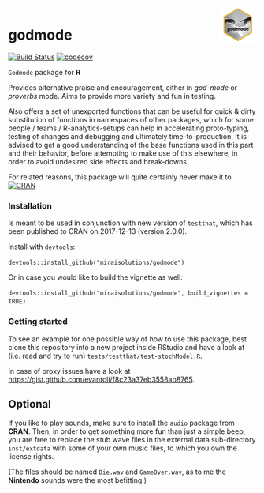 <img src="man/figures/godmode.png" align="right" width="15%" height="auto"/>

# godmode
[![Build Status](https://travis-ci.org/miraisolutions/godmode.svg?branch=master)](https://travis-ci.org/miraisolutions/godmode)
[![codecov](https://codecov.io/gh/miraisolutions/godmode/branch/master/graph/badge.svg)](https://codecov.io/gh/miraisolutions/godmode)

`Godmode` package for **R**

Provides alternative praise and encouragement, either in *god-mode* or *proverbs* mode.
Aims to provide more variety and fun in testing.

Also offers a set of unexported functions that can be useful for quick & dirty substitution of functions in namespaces of other packages, which for some people / teams / R-analytics-setups can help in accelerating proto-typing, testing of changes and debugging and ultimately time-to-production.
It is advised to get a good understanding of the base functions used in this part and their behavior, before attempting to make use of this elsewhere, in order to avoid undesired side effects and break-downs.

For related reasons, this package will quite certainly never make it to 
[![CRAN](http://www.r-pkg.org/badges/version/godmode)](https://cran.r-project.org/package=godmode) <!--[![Downloads](http://cranlogs.r-pkg.org/badges/godmode?color=brightgreen)](http://www.r-pkg.org/pkg/godmode)-->

### Installation
Is meant to be used in conjunction with new version of `testthat`, which has been published to CRAN on 2017-12-13 (version 2.0.0).

Install with `devtools`:

`devtools::install_github("miraisolutions/godmode")`

Or in case you would like to build the vignette as well:

`devtools::install_github("miraisolutions/godmode", build_vignettes = TRUE)`

### Getting started
To see an example for one possible way of how to use this package, best clone this repository into a new project inside RStudio and have a look at (i.e. read and try to run) `tests/testthat/test-stochModel.R`.

In case of proxy issues have a look at https://gist.github.com/evantoli/f8c23a37eb3558ab8765.

## Optional
If you like to play sounds, make sure to install the `audio` package from **CRAN**.
Then, in order to get something more fun than just a simple beep, you are free to replace the stub wave files in the external data sub-directory `inst/extdata` with some of your own music files, to which you own the license rights.

(The files should be named `Die.wav` and `GameOver.wav`, as to me the **Nintendo** sounds were the most befitting.)

